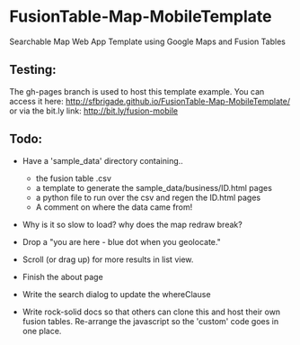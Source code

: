 FusionTable-Map-MobileTemplate
==============================

Searchable Map Web App Template using Google Maps and Fusion Tables

Testing:
--------

The gh-pages branch is used to host this template example. You can access it
here:
http://sfbrigade.github.io/FusionTable-Map-MobileTemplate/
or via the bit.ly link: http://bit.ly/fusion-mobile

Todo:
-----
* Have a 'sample_data' directory containing.. 
    * the fusion table .csv
    * a template to generate the sample_data/business/ID.html pages
    * a python file to run over the csv and regen the ID.html pages
    * A comment on where the data came from!

* Why is it so slow to load? why does the map redraw break?

* Drop a "you are here - blue dot when you geolocate."

* Scroll (or drag up) for more results in list view.

* Finish the about page

* Write the search dialog to update the whereClause

* Write rock-solid docs so that others can clone this and host their own
fusion tables. Re-arrange the javascript so the 'custom' code goes in one
place.
